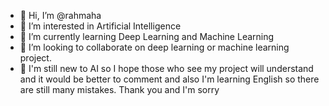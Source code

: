 - 👋 Hi, I’m @rahmaha
- 👀 I’m interested in Artificial Intelligence
- 🌱 I’m currently learning Deep Learning and Machine Learning
- 💞️ I’m looking to collaborate on deep learning or machine learning project.
- 🚩 I'm still new to AI so I hope those who see my project will understand and it would be better to comment and also I'm learning English so there are still many mistakes. Thank you and I'm sorry

<!---
rahmaha/rahmaha is a ✨ special ✨ repository because its `README.md` (this file) appears on your GitHub profile.
You can click the Preview link to take a look at your changes.
--->
